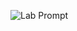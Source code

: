 
![Lab Prompt](https://github.com/RamziCarter/DataStructures1/blob/e9163b41c2cd52676d1aadacff8f134b142613c4/Screenshot%202023-05-18%20142948.png)

